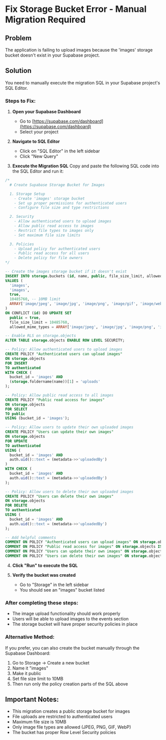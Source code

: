 # Fix Storage Bucket Error - Manual Migration Required

## Problem
The application is failing to upload images because the 'images' storage bucket doesn't exist in your Supabase project.

## Solution
You need to manually execute the migration SQL in your Supabase project's SQL Editor.

### Steps to Fix:

1. **Open your Supabase Dashboard**
   - Go to [https://supabase.com/dashboard](https://supabase.com/dashboard)
   - Select your project

2. **Navigate to SQL Editor**
   - Click on "SQL Editor" in the left sidebar
   - Click "New Query"

3. **Execute the Migration SQL**
   Copy and paste the following SQL code into the SQL Editor and run it:

```sql
/*
  # Create Supabase Storage Bucket for Images

  1. Storage Setup
    - Create 'images' storage bucket
    - Set up proper permissions for authenticated users
    - Configure file size and type restrictions

  2. Security
    - Allow authenticated users to upload images
    - Allow public read access to images
    - Restrict file types to images only
    - Set maximum file size limits

  3. Policies
    - Upload policy for authenticated users
    - Public read access for all users
    - Delete policy for file owners
*/

-- Create the images storage bucket if it doesn't exist
INSERT INTO storage.buckets (id, name, public, file_size_limit, allowed_mime_types)
VALUES (
  'images',
  'images',
  true,
  10485760, -- 10MB limit
  ARRAY['image/jpeg', 'image/jpg', 'image/png', 'image/gif', 'image/webp']
)
ON CONFLICT (id) DO UPDATE SET
  public = true,
  file_size_limit = 10485760,
  allowed_mime_types = ARRAY['image/jpeg', 'image/jpg', 'image/png', 'image/gif', 'image/webp'];

-- Enable RLS on storage.objects
ALTER TABLE storage.objects ENABLE ROW LEVEL SECURITY;

-- Policy: Allow authenticated users to upload images
CREATE POLICY "Authenticated users can upload images"
ON storage.objects
FOR INSERT
TO authenticated
WITH CHECK (
  bucket_id = 'images' AND
  (storage.foldername(name))[1] = 'uploads'
);

-- Policy: Allow public read access to all images
CREATE POLICY "Public read access for images"
ON storage.objects
FOR SELECT
TO public
USING (bucket_id = 'images');

-- Policy: Allow users to update their own uploaded images
CREATE POLICY "Users can update their own images"
ON storage.objects
FOR UPDATE
TO authenticated
USING (
  bucket_id = 'images' AND
  auth.uid()::text = (metadata->>'uploadedBy')
)
WITH CHECK (
  bucket_id = 'images' AND
  auth.uid()::text = (metadata->>'uploadedBy')
);

-- Policy: Allow users to delete their own uploaded images
CREATE POLICY "Users can delete their own images"
ON storage.objects
FOR DELETE
TO authenticated
USING (
  bucket_id = 'images' AND
  auth.uid()::text = (metadata->>'uploadedBy')
);

-- Add helpful comments
COMMENT ON POLICY "Authenticated users can upload images" ON storage.objects IS 'Allows authenticated users to upload images to the uploads folder';
COMMENT ON POLICY "Public read access for images" ON storage.objects IS 'Allows anyone to view images in the images bucket';
COMMENT ON POLICY "Users can update their own images" ON storage.objects IS 'Allows users to update metadata of images they uploaded';
COMMENT ON POLICY "Users can delete their own images" ON storage.objects IS 'Allows users to delete images they uploaded';
```

4. **Click "Run" to execute the SQL**

5. **Verify the bucket was created**
   - Go to "Storage" in the left sidebar
   - You should see an "images" bucket listed

### After completing these steps:
- The image upload functionality should work properly
- Users will be able to upload images to the events section
- The storage bucket will have proper security policies in place

### Alternative Method:
If you prefer, you can also create the bucket manually through the Supabase Dashboard:
1. Go to Storage → Create a new bucket
2. Name it "images"
3. Make it public
4. Set file size limit to 10MB
5. Then run only the policy creation parts of the SQL above

## Important Notes:
- This migration creates a public storage bucket for images
- File uploads are restricted to authenticated users
- Maximum file size is 10MB
- Only image file types are allowed (JPEG, PNG, GIF, WebP)
- The bucket has proper Row Level Security policies